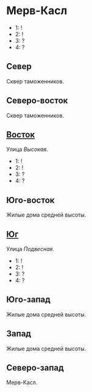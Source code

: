# Мерв-Касл

* 1:    !
* 2:    !
* 3:    ?
* 4:    ?

## Север

Сквер таможенников.

## Северо-восток

Сквер таможенников.

## [Восток](./590050.md)

Улица *Высокая*.

* 1:    !
* 2:    !
* 3:    ?
* 4:    ?

## Юго-восток

Жилые дома средней высоты.

## [Юг](./585060.md)

Улица *Подвесная*.

* 1:    !
* 2:    !
* 3:    ?
* 4:    ?

## Юго-запад

Жилые дома средней высоты.

## Запад

Жилые дома средней высоты.

## Северо-запад

Мерв-Касл.
